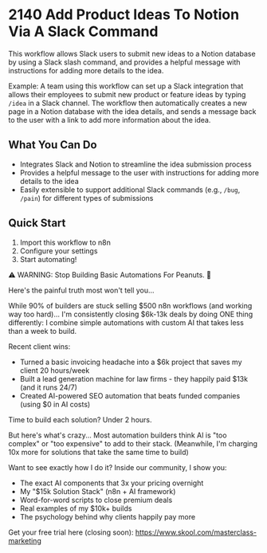 # 2140 Add Product Ideas To Notion Via A Slack Command

This workflow allows Slack users to submit new ideas to a Notion database by using a Slack slash command, and provides a helpful message with instructions for adding more details to the idea.

Example: A team using this workflow can set up a Slack integration that allows their employees to submit new product or feature ideas by typing `/idea` in a Slack channel. The workflow then automatically creates a new page in a Notion database with the idea details, and sends a message back to the user with a link to add more information about the idea.

## What You Can Do
- Integrates Slack and Notion to streamline the idea submission process
- Provides a helpful message to the user with instructions for adding more details to the idea
- Easily extensible to support additional Slack commands (e.g., `/bug`, `/pain`) for different types of submissions

## Quick Start
1. Import this workflow to n8n
2. Configure your settings
3. Start automating!

⚠️ WARNING: Stop Building Basic Automations For Peanuts. 🚫

Here's the painful truth most won't tell you...

While 90% of builders are stuck selling $500 n8n workflows (and working way too hard)...
I'm consistently closing $6k-13k deals by doing ONE thing differently:
I combine simple automations with custom AI that takes less than a week to build.

Recent client wins:
* Turned a basic invoicing headache into a $6k project that saves my client 20 hours/week
* Built a lead generation machine for law firms - they happily paid $13k (and it runs 24/7)
* Created AI-powered SEO automation that beats funded companies (using $0 in AI costs)

Time to build each solution? Under 2 hours.

But here's what's crazy...
Most automation builders think AI is "too complex" or "too expensive" to add to their stack.
(Meanwhile, I'm charging 10x more for solutions that take the same time to build)

Want to see exactly how I do it?
Inside our community, I show you:
* The exact AI components that 3x your pricing overnight
* My "$15k Solution Stack" (n8n + AI framework)
* Word-for-word scripts to close premium deals
* Real examples of my $10k+ builds
* The psychology behind why clients happily pay more

Get your free trial here (closing soon): https://www.skool.com/masterclass-marketing
